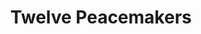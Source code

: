 ---
pid: PT426
title: Twelve Peacemakers
location_transcription: Penn Treaty Park
zipcode: '19122'
outside_phl: 
neighborhood: Yorktown,Old Kensington,Jinogi
age: '50'
age_range: 50-59
instagram: 
image_file_name: PT_426.jpg
proposal_transcription: |-
  A monument to the council of 12
  6 Native Americans
  6 Quakers
  Who maintained Peace + Respect among European settlers and native peoples
topic: Human Rights,Native Americans,Philadelphia,Religion,Violence
topic_summary: 0, 0, 0, 0, 0
type: Historical Marker,Memorial
keywords_other: quakers, lenape, peace, respect, council of 12
credit: artempocuba.com
image_labels: 
twitter: 
facebook: 
permalink: "/monuments/pt426/"
layout: item-page
---